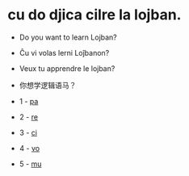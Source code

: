 # cu do djica cilre la lojban.
* Do you want to learn Lojban?
* Ĉu vi volas lerni Loĵbanon?
* Veux tu apprendre le lojban?
* 你想学逻辑语马？

* 1 - [pa](1-pa.md)
* 2 - [re](2-re.md)
* 3 - [ci](3-ci.md)
* 4 - [vo](4-vo.md)
* 5 - [mu](5-mu.md)
